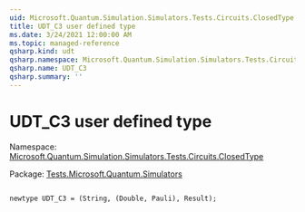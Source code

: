 ```yaml
---
uid: Microsoft.Quantum.Simulation.Simulators.Tests.Circuits.ClosedType.UDT_C3
title: UDT_C3 user defined type
ms.date: 3/24/2021 12:00:00 AM
ms.topic: managed-reference
qsharp.kind: udt
qsharp.namespace: Microsoft.Quantum.Simulation.Simulators.Tests.Circuits.ClosedType
qsharp.name: UDT_C3
qsharp.summary: ''
---
```


# UDT_C3 user defined type

Namespace: [Microsoft.Quantum.Simulation.Simulators.Tests.Circuits.ClosedType](xref:Microsoft.Quantum.Simulation.Simulators.Tests.Circuits.ClosedType)

Package: [Tests.Microsoft.Quantum.Simulators](https://nuget.org/packages/Tests.Microsoft.Quantum.Simulators)




```qsharp

newtype UDT_C3 = (String, (Double, Pauli), Result);
```

